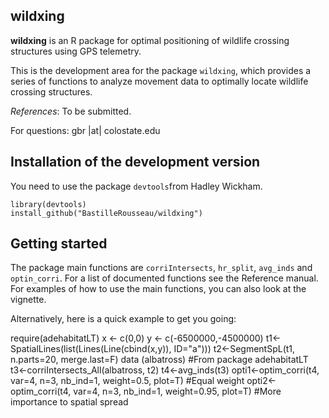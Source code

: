 ## wildxing  ##

**wildxing** is an R package for optimal positioning of wildlife crossing structures using GPS telemetry.

This is the development area for the package `wildxing`, which provides a series of functions to analyze movement data to optimally locate wildlife crossing structures. 

*References*: To be submitted. 

For questions: gbr |at| colostate.edu

## Installation of the development version  ##

You need to use the package `devtools`from Hadley Wickham. 
    
    library(devtools)
    install_github("BastilleRousseau/wildxing")


## Getting started ##

The package main functions are `corriIntersects`, `hr_split`, `avg_inds` and `optin_corri`.  For a list of documented functions see the Reference manual. 
For examples of how to use the main functions, you can also look at the vignette. 

Alternatively, here is a quick example to get you going: 

   require(adehabitatLT)
	x <- c(0,0)
	y <- c(-6500000,-4500000)
	t1<-SpatialLines(list(Lines(Line(cbind(x,y)), ID="a")))
	t2<-SegmentSpL(t1, n.parts=20, merge.last=F)
	data (albatross) #From package adehabitatLT
	t3<-corriIntersects_All(albatross, t2) 
	t4<-avg_inds(t3)
	opti1<-optim_corri(t4, var=4, n=3, nb_ind=1, weight=0.5, plot=T) #Equal weight
	opti2<-optim_corri(t4, var=4, n=3, nb_ind=1, weight=0.95, plot=T) #More importance to spatial spread



